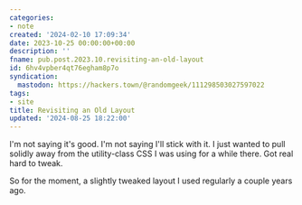 ```yaml
---
categories:
- note
created: '2024-02-10 17:09:34'
date: 2023-10-25 00:00:00+00:00
description: ''
fname: pub.post.2023.10.revisiting-an-old-layout
id: 6hv4vpber4qt76egham8p7o
syndication:
  mastodon: https://hackers.town/@randomgeek/111298503027597022
tags:
- site
title: Revisiting an Old Layout
updated: '2024-08-25 18:22:00'
---
```


I'm not saying it's good. I'm not saying I'll stick with it. I just wanted to pull solidly away from the utility-class CSS I was using for a while there. Got real hard to tweak.

So for the moment, a slightly tweaked layout I used regularly a couple years ago.
